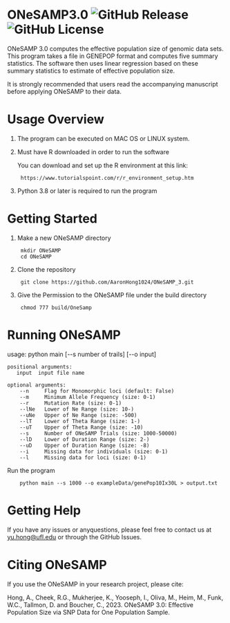 
# ONeSAMP3.0  ![GitHub Release](https://img.shields.io/github/v/release/AaronHong1024/ONeSAMP_3) ![GitHub License](https://img.shields.io/github/license/AaronHong1024/ONeSAMP_3)


ONeSAMP 3.0 computes the effective population size of genomic data sets.
This program takes a file in GENEPOP format and computes five summary statistics. 
The software then uses linear regression based on these summary statistics to estimate of effective population size.  

It is strongly recommended that users read the accompanying manuscript before applying ONeSAMP to their data. 



# Usage Overview
1. The program can be executed on MAC OS or LINUX system.

2. Must have R downloaded in order to run the software
        
   You can download and set up the R environment at this link: 
        
        https://www.tutorialspoint.com/r/r_environment_setup.htm

3. Python 3.8 or later is required to run the program

# Getting Started
1. Make a new ONeSAMP directory

        mkdir ONeSAMP
        cd ONeSAMP
2. Clone the repository

        git clone https://github.com/AaronHong1024/ONeSAMP_3.git
3. Give the Permission to the ONeSAMP file under the build directory

        chmod 777 build/OneSamp

# Running ONeSAMP

usage: python main [--s number of trails] [--o input]
```
positional arguments:
   input  input file name

optional arguments:
    --n     Flag for Monomorphic loci (default: False)
    --m     Minimum Allele Frequency (size: 0-1)
    --r     Mutation Rate (size: 0-1)
    --lNe   Lower of Ne Range (size: 10-)
    --uNe   Upper of Ne Range (size: -500)
    --lT    Lower of Theta Range (size: 1-)
    --uT    Upper of Theta Range (size: -10)
    --s     Number of ONeSAMP Trials (size: 1000-50000)
    --lD    Lower of Duration Range (size: 2-)
    --uD    Upper of Duration Range (size: -8)
    --i     Missing data for individuals (size: 0-1)
    --l     Missing data for loci (size: 0-1)
```


Run the program

        python main --s 1000 --o exampleData/genePop10Ix30L > output.txt

# Getting Help

If you have any issues or anyquestions, please feel free to contact us at yu.hong@ufl.edu or through the GitHub Issues.

# Citing ONeSAMP
If you use the ONeSAMP in your research project, please cite: 

Hong, A., Cheek, R.G., Mukherjee, K., Yooseph, I., Oliva, M., Heim, M., Funk, W.C., Tallmon, D. and Boucher, C., 2023. ONeSAMP 3.0: Effective Population Size via SNP Data for One Population Sample.



 
